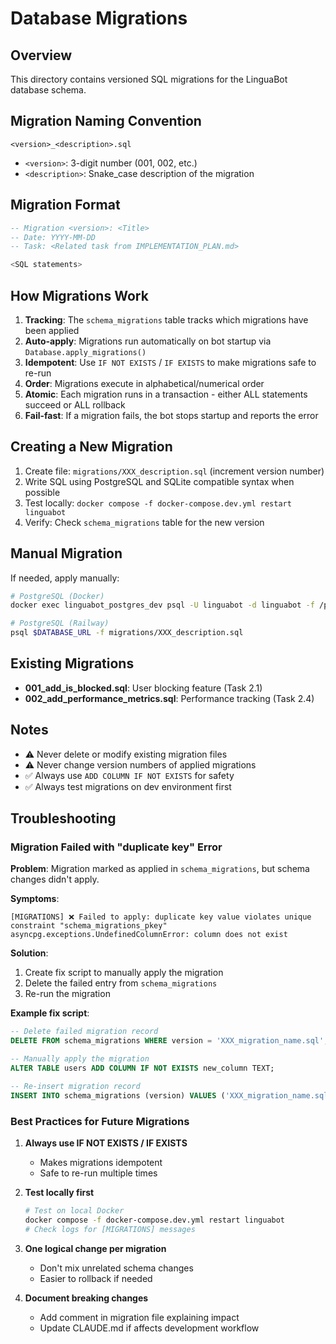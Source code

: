 # Database Migrations

## Overview

This directory contains versioned SQL migrations for the LinguaBot database schema.

## Migration Naming Convention

```
<version>_<description>.sql
```

- `<version>`: 3-digit number (001, 002, etc.)
- `<description>`: Snake_case description of the migration

## Migration Format

```sql
-- Migration <version>: <Title>
-- Date: YYYY-MM-DD
-- Task: <Related task from IMPLEMENTATION_PLAN.md>

<SQL statements>
```

## How Migrations Work

1. **Tracking**: The `schema_migrations` table tracks which migrations have been applied
2. **Auto-apply**: Migrations run automatically on bot startup via `Database.apply_migrations()`
3. **Idempotent**: Use `IF NOT EXISTS` / `IF EXISTS` to make migrations safe to re-run
4. **Order**: Migrations execute in alphabetical/numerical order
5. **Atomic**: Each migration runs in a transaction - either ALL statements succeed or ALL rollback
6. **Fail-fast**: If a migration fails, the bot stops startup and reports the error

## Creating a New Migration

1. Create file: `migrations/XXX_description.sql` (increment version number)
2. Write SQL using PostgreSQL and SQLite compatible syntax when possible
3. Test locally: `docker compose -f docker-compose.dev.yml restart linguabot`
4. Verify: Check `schema_migrations` table for the new version

## Manual Migration

If needed, apply manually:

```bash
# PostgreSQL (Docker)
docker exec linguabot_postgres_dev psql -U linguabot -d linguabot -f /path/to/migration.sql

# PostgreSQL (Railway)
psql $DATABASE_URL -f migrations/XXX_description.sql
```

## Existing Migrations

- **001_add_is_blocked.sql**: User blocking feature (Task 2.1)
- **002_add_performance_metrics.sql**: Performance tracking (Task 2.4)

## Notes

- ⚠️ Never delete or modify existing migration files
- ⚠️ Never change version numbers of applied migrations
- ✅ Always use `ADD COLUMN IF NOT EXISTS` for safety
- ✅ Always test migrations on dev environment first

## Troubleshooting

### Migration Failed with "duplicate key" Error

**Problem**: Migration marked as applied in `schema_migrations`, but schema changes didn't apply.

**Symptoms**:
```
[MIGRATIONS] ❌ Failed to apply: duplicate key value violates unique constraint "schema_migrations_pkey"
asyncpg.exceptions.UndefinedColumnError: column does not exist
```

**Solution**:
1. Create fix script to manually apply the migration
2. Delete the failed entry from `schema_migrations`
3. Re-run the migration

**Example fix script**:
```sql
-- Delete failed migration record
DELETE FROM schema_migrations WHERE version = 'XXX_migration_name.sql';

-- Manually apply the migration
ALTER TABLE users ADD COLUMN IF NOT EXISTS new_column TEXT;

-- Re-insert migration record
INSERT INTO schema_migrations (version) VALUES ('XXX_migration_name.sql');
```

### Best Practices for Future Migrations

1. **Always use IF NOT EXISTS / IF EXISTS**
   - Makes migrations idempotent
   - Safe to re-run multiple times

2. **Test locally first**
   ```bash
   # Test on local Docker
   docker compose -f docker-compose.dev.yml restart linguabot
   # Check logs for [MIGRATIONS] messages
   ```

3. **One logical change per migration**
   - Don't mix unrelated schema changes
   - Easier to rollback if needed

4. **Document breaking changes**
   - Add comment in migration file explaining impact
   - Update CLAUDE.md if affects development workflow
